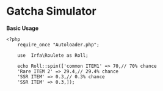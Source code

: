 
# Gatcha Simulator

**Basic Usage**

    <?php
   	    require_once "Autoloader.php";
   
	    use  Irfa\Roulete as Roll;
       
   	    echo Roll::spin(['common ITEM1' => 70,// 70% chance
   		'Rare ITEM 2' => 29.4,// 29.4% chance
   		'SSR ITEM' => 0.3,// 0.3% chance
   		'SSR ITEM' => 0.3,]);
    
